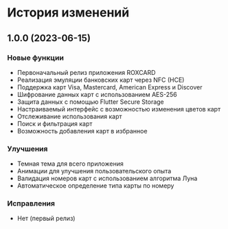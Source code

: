 # История изменений

## 1.0.0 (2023-06-15)

### Новые функции

- Первоначальный релиз приложения ROXCARD
- Реализация эмуляции банковских карт через NFC (HCE)
- Поддержка карт Visa, Mastercard, American Express и Discover
- Шифрование данных карт с использованием AES-256
- Защита данных с помощью Flutter Secure Storage
- Настраиваемый интерфейс с возможностью изменения цветов карт
- Отслеживание использования карт
- Поиск и фильтрация карт
- Возможность добавления карт в избранное

### Улучшения

- Темная тема для всего приложения
- Анимации для улучшения пользовательского опыта
- Валидация номеров карт с использованием алгоритма Луна
- Автоматическое определение типа карты по номеру

### Исправления

- Нет (первый релиз) 